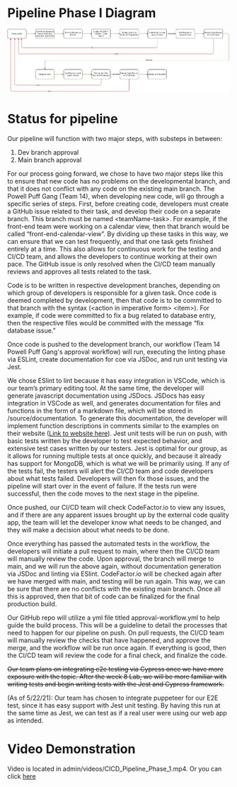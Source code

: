 # Pipeline Phase I Diagram
![Phase I Build Diagram](./phase1.png)

# Status for pipeline
Our pipeline will function with two major steps, with substeps in between:
 1. Dev branch approval
 2. Main branch approval

For our process going forward, we chose to have two major steps like this to ensure that new code has no problems on the developmental branch, and that it does not conflict with any code on the existing main branch. The Powell Puff Gang (Team 14), when developing new code, will go through a specific series of steps. First, before creating code, developers must create a GitHub issue related to their task, and develop their code on a separate branch. This branch must be named \<teamName-task\>. For example, if the front-end team were working on a calendar view, then that branch would be called “front-end-calendar-view”. By dividing up these tasks in this way, we can ensure that we can test frequently, and that one task gets finished entirely at a time. This also allows for continuous work for the testing and CI/CD team, and allows the developers to continue working at their own pace. The GitHub issue is only resolved when the CI/CD team manually reviews and approves all tests related to the task.

Code is to be written in respective development branches, depending on which group of developers is responsible for a given task. Once code is deemed completed by development, then that code is to be committed to that branch with the syntax (\<action in imperative form\> \<item\>). For example, if code were committed to fix a bug related to database entry, then the respective files would be committed with the message “fix database issue.”

Once code is pushed to the development branch, our workflow (Team 14 Powell Puff Gang's approval workflow) will run, executing the linting phase via ESLint, create documentation for coe via JSDoc, and run unit testing via Jest.

We chose ESlint to lint because it has easy integration in VSCode, which is our team’s primary editing tool. At the same time, the developer will generate javascript documentation using JSDocs. JSDocs has easy integration in VSCode as well, and generates documentation for files and functions in the form of a markdown file, which will be stored in /source/documentation. To generate this documentation, the developer will implement function descriptions in comments similar to the examples on their website ([Link to website here](https://jsdoc.app/about-getting-started.html)). Jest unit tests will be run on push, with basic tests written by the developer to test expected behavior, and extensive test cases written by our testers. Jest is optimal for our group, as it allows for running multiple tests at once quickly, and because it already has support for MongoDB, which is what we will be primarily using. If any of the tests fail, the testers will alert the CI/CD team and code developers about what tests failed. Developers will then fix those issues, and the pipeline will start over in the event of failure. If the tests run were successful, then the code moves to the next stage in the pipeline.

Once pushed, our CI/CD team will check CodeFactor.io to view any issues, and if there are any apparent issues brought up by the external code quality app, the team will let the developer know what needs to be changed, and they will make a decision about what needs to be done. 

Once everything has passed the automated tests in the workflow, the developers will initiate a pull request to main, where then the CI/CD team will manually review the code. Upon approval, the branch will merge to main, and we will run the above again, without documentation generation via JSDoc and linting via ESlint. CodeFactor.io will be checked again after we have merged with main, and testing will be run again. This way, we can be sure that there are no conflicts with the existing main branch. Once all this is approved, then that bit of code can be finalized for the final production build.

Our GitHub repo will utilize a yml file titled approval-workflow.yml to help guide the build process. This will be a guideline to detail the processes that need to happen for our pipeline on push. On pull requests, the CI/CD team will manually review the checks that have happened, and approve the merge, and the workflow will be run once again. If everything is good, then the CI/CD team will review the code for a final check, and finalize the code.

~~Our team plans on integrating e2e testing via Cypress once we have more exposure with the topic. After the week 8 Lab, we will be more familiar with writing tests and begin writing tests with the Jest and Cypress framework.~~

(As of 5/22/21):
Our team has chosen to integrate puppeteer for our E2E test, since it has easy support with Jest unit testing. By having this run at the same time as Jest, we can test as if a real user were using our web app as intended.


# Video Demonstration
Video is located in admin/videos/CICD_Pipeline_Phase_1.mp4. Or you can click [here](./phase1.mp4)

